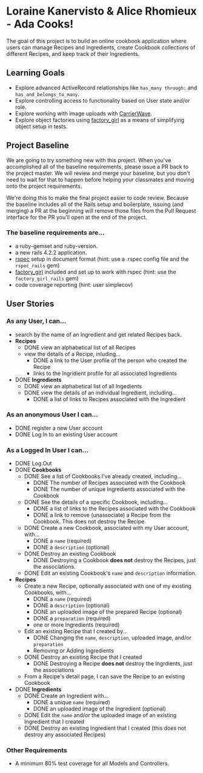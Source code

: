 # Loraine Kanervisto & Alice Rhomieux - Ada Cooks!
The goal of this project is to build an online cookbook application where users can manage Recipes and Ingredients, create Cookbook collections of different Recipes, and keep track of their Ingredients.

## Learning Goals
- Explore advanced ActiveRecord relationships like `has_many through:` and `has_and_belongs_to_many`.
- Explore controlling access to functionality based on User state and/or role.
- Explore working with image uploads with [CarrierWave](https://github.com/carrierwaveuploader/carrierwave).
- Explore object factories using [factory_girl](https://github.com/thoughtbot/factory_girl_rails) as a means of simplifying object setup in tests.

## Project Baseline
We are going to try something new with this project. When you've accomplished all of the baseline requirements, please issue a PR back to the project master. We will review and merge your baseline, but you don't need to wait for that to happen before helping your classmates and moving onto the project requirements.

We're doing this to make the final project easier to code review. Because the baseline includes all of the Rails setup and boilerplate, issuing (and merging) a PR at the beginning will remove those files from the Pull Request interface for the PR you'll open at the end of the project.

### The baseline requirements are...
- a ruby-gemset and ruby-version.
- a new rails 4.2.2 application.
- [rspec](https://github.com/rspec/rspec-rails) setup in document format (hint: use a .rspec config file and the `rspec_rails` gem)
- [factory_girl](https://github.com/thoughtbot/factory_girl_rails) included and set up to work with rspec (hint: use the `factory_girl_rails` gem)
- code coverage reporting (hint: user simplecov)

## User Stories

### As any User, I can...
- search by the name of an Ingredient and get related Recipes back.
- __Recipes__
  - DONE view an alphabetical list of all Recipes
  - view the details of a Recipe, inluding...
    - DONE a link to the User profile of the person who created the Recipe
    - links to the Ingridient profile for all associated Ingredients
- DONE __Ingredients__
  - DONE view an alphabetical list of all Ingedients
  - DONE view the details of an individual Ingredient, including...
    - DONE a list of links to Recipes associated with the Ingredient
    
### As an anonymous User I can...
- DONE register a new User account
- DONE Log In to an existing User account

### As a Logged In User I can...
- DONE Log Out
- DONE __Cookbooks__
  - DONE See a list of Cookbooks I've already created, including...
    - DONE The number of Recipes associated with the Cookbook
    - DONE The number of unique Ingredients associated with the Cookbook
  - DONE See the details of a specific Cookbook, including...
    - DONE a list of links to the Recipes associated with the Cookbook
    - DONE a link to remove (unassociate) a Recipe from the Cookbook. This does not destroy the Recipe.
  - DONE Create a new Cookbook, associated with my User account, with...
    - DONE a `name` (required)
    - DONE a `description` (optional)
  - DONE Destroy an existing Cookbook
    - DONE Destroying a Cookbook __does not__ destroy the Recipes, just the associations.
  - DONE Edit an existing Cookbook's `name` and `description` information.
- __Recipes__
  - Create a new Recipe, optionally associated with one of my existing Cookbooks, with...
    - DONE a `name` (required)
    - DONE a `description` (optional)
    - DONE an uploaded image of the prepared Recipe (optional)
    - DONE a `preparation` (required)
    - one or more Ingredients (required)
  - Edit an existing Recipe that I created by...
    - DONE Changing the `name`, `description`, uploaded image, and/or `preparation`
    - Removing or Adding Ingredients
  - DONE Destroy an existing Recipe that I created
    - DONE Destroying a Recipe __does not__ destroy the Ingrdients, just the associations
  - From a Recipe's detail page, I can save the Recipe to an existing Cookbook
- DONE __Ingredients__
  - DONE Create an Ingredient with...
    - DONE a unique `name` (required)
    - DONE an uploaded image of the Ingredient (optional)
  - DONE Edit the `name` and/or the uploaded image of an existing Ingredient that I created
  - DONE Destroy an existing Ingredient that I created (this does not destroy any associated Recipes)

### Other Requirements
- A minimum 80% test coverage for all Models and Controllers.